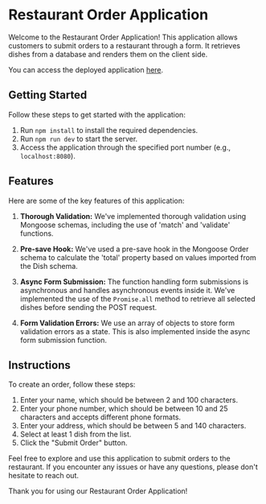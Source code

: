 # Restaurant Order Application

Welcome to the Restaurant Order Application! This application allows customers to submit orders to a restaurant through a form. It retrieves dishes from a database and renders them on the client side.

You can access the deployed application [here](https://two600-goliveiramichi00.onrender.com).

## Getting Started

Follow these steps to get started with the application:

1. Run `npm install` to install the required dependencies.
2. Run `npm run dev` to start the server.
3. Access the application through the specified port number (e.g., `localhost:8080`).

## Features

Here are some of the key features of this application:

1. **Thorough Validation:** We've implemented thorough validation using Mongoose schemas, including the use of 'match' and 'validate' functions.

2. **Pre-save Hook:** We've used a pre-save hook in the Mongoose Order schema to calculate the 'total' property based on values imported from the Dish schema.

3. **Async Form Submission:** The function handling form submissions is asynchronous and handles asynchronous events inside it. We've implemented the use of the `Promise.all` method to retrieve all selected dishes before sending the POST request.

4. **Form Validation Errors:** We use an array of objects to store form validation errors as a state. This is also implemented inside the async form submission function.

## Instructions

To create an order, follow these steps:

1. Enter your name, which should be between 2 and 100 characters.
2. Enter your phone number, which should be between 10 and 25 characters and accepts different phone formats.
3. Enter your address, which should be between 5 and 140 characters.
4. Select at least 1 dish from the list.
5. Click the "Submit Order" button.

Feel free to explore and use this application to submit orders to the restaurant. If you encounter any issues or have any questions, please don't hesitate to reach out.

Thank you for using our Restaurant Order Application!

